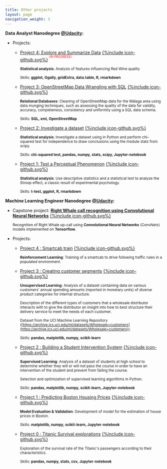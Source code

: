 ```yaml
---
title: Other projects
layout: page
navigation_weight: 3
---
```


**Data Analyst Nanodegree [@Udacity](https://www.udacity.com):**

- Projects:


	- [Project 4: Explore and Summarize Data](https://rawgit.com/mabelvj/data-analyst-nanodegree/master/P4-explore-and-summarize-data/P4-Analysis_of_a_dataset.html) [{%include icon-github.svg%}](https://github.com/mabelvj/data-analyst-nanodegree/tree/master/P4-explore-and-summarize-data) <span style="color:red"><sup><sup>*(IN PROGRESS)* </sup></sup></span>

		<sub> **Statistical analysis**: Analysis of features influencing Red Wine quality</sub>

		<sub>Skills: **ggplot, Ggally, gridExtra, data.table, R, rmarkdown** </sub>


	- [Project 3: OpenStreetMap Data Wrangling with SQL](https://rawgit.com/mabelvj/data-analyst-nanodegree/master/P3-wrangle-openstreetmap-data/Project_3_OpenStreetMap_SQL/Project_3_OpenStreetMap.html) [{%include icon-github.svg%}](https://github.com/mabelvj/data-analyst-nanodegree/tree/master/P3-wrangle-openstreetmap-data) 

		<sub> **Relational Databases**: Cleaning of OpenStreetMap data for the Málaga area using data munging techniques, such as assessing the quality of the data for validity, accuracy, completeness, consistency and uniformity using a SQL data schema. </sub>

		<sub>Skills: **SQL, xml, OpenStreetMap**</sub>

	- [Project 2: Investigate a dataset](https://rawgit.com/mabelvj/data-analyst-nanodegree/master/P2-investigate-dataset/P2_report.html) [{%include icon-github.svg%}](https://github.com/mabelvj/data-analyst-nanodegree/tree/master/P2-investigate-dataset)

		<sub>**Statistical analysis**: Investigate a dataset using in Python and perform chi-squared test for independence to draw conclusions using the module stats from scipy.</sub>

		<sub>Skills: **chi-squared test, pandas, numpy, stats, scipy, Jupyter-notebook**
		</sub>

	- [Project 1: Test a Perceptual Phenomenon](https://rawgit.com/mabelvj/data-analyst-nanodegree/master/P1-test-perceptual-phenomenon/P1-Test_a_Perceptual_Phenomenon.html) [{%include icon-github.svg%}](https://github.com/mabelvj/data-analyst-nanodegree/tree/master/P1-test-perceptual-phenomenon)

		<sub> **Statistical analysis**: Use descriptive statistics and a statistical test to analyze the Stroop effect, a classic result of experimental psychology. </sub>

		<sub>Skills: **t-test, ggplot, R, rmarkdown**
		</sub>



**Machine Learning Engineer Nanodegree [@Udacity](https://www.udacity.com):**


- Capstone project: [**Right Whale call recognition using Convolutional Neural Networks**](/capstone_mabelvj/) [{%include icon-github.svg%}](https://github.com/mabelvj/MLNP/tree/master/capstone/code)

	<sub> Recognition of Right Whale up-call using **Convolutional Neural Networks** (ConvNets) models implemented on **Tensorflow**.</sub>


- Projects:

	- [Project 4 : Smartcab train](https://rawgit.com/mabelvj/MLNP/master/P4_smartcab/smartcab_report.html) [{%include icon-github.svg%}](https://github.com/mabelvj/MLNP/tree/master/P4_smartcab)

		<sub>**Reinforcement Learning**: Training of a smartcab to drive following traffic rules in a populated environment.</sub>

	- [Project 3 : Creating customer segments](https://rawgit.com/mabelvj/MLNP/master/P3_creating_customer_segments/customer_segments.html) [{%include icon-github.svg%}](https://github.com/mabelvj/MLNP/tree/master/P3_creating_customer_segments)

		<sub>**Unsupervised Learning**: Analysis of a dataset containing data on various customers' annual spending amounts (reported in monetary units) of diverse product categories for internal structure.  </sub>

		<sub>Description of the different types of customers that a wholesale distributor interacts with to give the distributor an insight into how to best structure their delivery service to meet the needs of each customer. </sub>

		<sub>Dataset from the UCI Machine Learning Repository ([https://archive.ics.uci.edu/ml/datasets/Wholesale+customers](https://archive.ics.uci.edu/ml/datasets/Wholesale+customers)). </sub>

		<sub>Skills: **pandas, matplotlib, numpy, scikit-learn**
		</sub>

	- [Project 2 : Building a Student Intervention System](https://rawgit.com/mabelvj/MLNP/master/P2_student_intervention/student_intervention.html) [{%include icon-github.svg%}](https://github.com/mabelvj/MLNP/tree/master/P2_student_intervention)

		<sub> **Supervised Learning**: Analysis of a dataset of students at high school to determine whether they will or will not pass the course in order to have an intervention of the student and prevent from failing the course.</sub>

		<sub>Selection and optimization of supervised learning algorithms in Python.</sub>


		<sub>Skills: **pandas, matplotlib, numpy, scikit-learn, Jupyter-notebook**
		</sub>

	- [Project 1 : Predicting Boston Housing Prices](https://rawgit.com/mabelvj/MLNP/master/P1_boston_housing/boston_housing.html) [{%include icon-github.svg%}](https://github.com/mabelvj/MLNP/tree/master/P1_boston_housing)

		<sub> **Model Evaluation & Validation**: Development of model for the estimation of house prices in Boston.</sub>

		<sub>Skills: **matplotlib, numpy, scikit-learn, Jupyter-notebook**
		</sub>

	- [Project 0 : Titanic Survival explorations](https://rawgit.com/mabelvj/MLNP/master/P0_titanic/Titanic_Survival_Exploration.html) [{%include icon-github.svg%}](https://github.com/mabelvj/MLNP/tree/master/P0_titanic)

		<sub> Exploration of the survival rate of the Titanic's passengers according to their characteristics. </sub>

		<sub>Skills: **pandas, numpy, stats, csv,  Jupyter-notebook**
		</sub>
